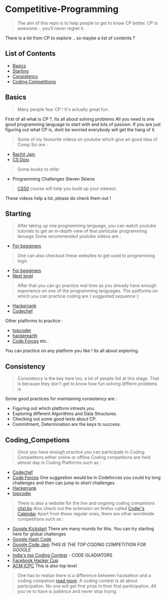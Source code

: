 # Competitive-Programming
> The aim of this repo is to help people to get to know CP better.
> CP is awesome .. you'll never regret it .

There is a lot from CP to explore .. so maybe a list of contents ?

## List of Contents 

* [Basics](#Basics)
* [Starting](#Starting)
* [Consistency](#Consistency)
* [Coding Competitions](#Coding_Competitons)

## Basics 
> Many people fear CP ! It's actually great fun.

First of all what is CP ?, Its all about solving problems 
All you need is one good programming language to start with and lots of passion.
If you are just figuring out what CP is, dont be worried everybody will get the hang of it.
> Some of my favourite videos on youtube which give an good idea of Comp Sci are :
* [Rachit Jain](https://www.youtube.com/watch?v=jl86tYr7emg)
* [CS Dojo](https://www.youtube.com/watch?v=mElVGah7Epg)
> Some books to refer 
* Programming Challenges Steven Skiena
> [CS50](https://courses.edx.org/courses/course-v1:HarvardX+CS50+X/course/) course will help you build up your interest. 

These videos help a lot..please do check them out !

## Starting 

> After taking up one programming language, you can watch youtube tutorials to get an in-depth view of that particular programming lanuage
Some recommended youtube videos are :
* [For begginers](https://www.youtube.com/watch?v=-CpG3oATGIs)
> One can also checkout these websites to get used to programming logic
* [For begginers](https://www.programiz.com/c-programming)
* [Next level](https://www.geeksforgeeks.org/)
> After that you can go practice real time as you already have enough experience on one of the programming languages. 
The paltforms on which you can practice coding are ( suggested sequence ):
* [Hackerrank](https://hackerrank.com)
* [Codechef](https://codechef.com) 

Other platforms to practice : 
* [topcoder](https://topcoder.com)
* [hackerearth](https://www.hackerearth.com/practice/) 
* [Code Forces](https://codeforces.com)   etc..

You can practice on any platform you like ! Its all about exploring.

## Consistency 

> Consistency is the key here too, a lot of people fail at this stage. That is because they don't get to know how fun solving differnt problems is 

Some good practices for maintaining consistency are : 
* Figuring out which platform intrests you. 
* Exploring different Algorithms and Data Structures.
* Checking out some good texts about CP.
* Commitment, Determination are the keys to success.

## Coding_Competions 

> Once you have enough practice you can participate in Coding Competitons either online or offline
Coding competitons are held almost day in Coding Platforms such as :
* [Codechef](https://codechef.com)
* [Code Forces](https://codeforces.com) One suggestion would be in Codeforces you could try long challenges and then can jump to short challenges
* [Hackerrank](https://hackerrank.com)
* [topcoder](https://topcoder.com)
> There is also a website for the live and ongoing coding competions [clist.by](https://clist.by)
> Also check out the extension on firefox called [Coder's Calendar](https://addons.mozilla.org/en-US/firefox/addon/coder-s-calendar/?src=search)
Apart from these regular ones, there are other worldwide competitions such as : 
* [Google Kickstart](https://codingcompetitions.withgoogle.com/kickstart) There are many rounds for this. You can try starting here for global challenges
* [Google Hash Code](https://codingcompetitions.withgoogle.com/hashcode)
* [Google Code Jam](https://codingcompetitions.withgoogle.com/codejam) *THIS IS THE TOP CODING COMPETITION FOR GOOGLE* 
* [India's top Coding Contest](https://www.techgig.com/codegladiators) - CODE GLADIATORS
* [Facebook Hacker Cup](https://www.facebook.com/hackercup/)
* [ACM ICPC](https://icpc.baylor.edu/) This is also top level 

>One has to realize there is a difference between hackathon and a coding competion [read more](https://www.quora.com/What-are-the-difference-between-boot-camp-hackathon-and-programming-competition). 
>A coding contest is all about participation. No one will get first prize in their first participation. All you've to have is patience and never stop trying. 
